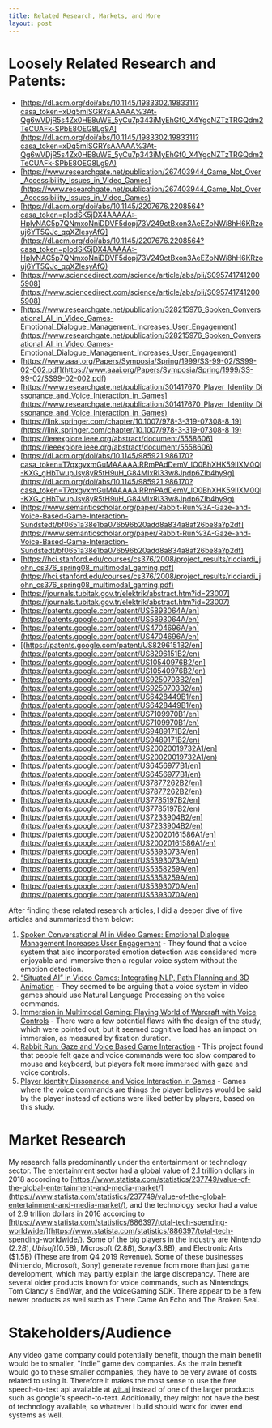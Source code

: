 ```yaml
---
title: Related Research, Markets, and More
layout: post
---
```

# Loosely Related Research and Patents:

- [https://dl.acm.org/doi/abs/10.1145/1983302.1983311?casa_token=xDq5mISGRYsAAAAA%3At-Qg6wVDjR5s4Zx0HE8uWE_5yCu7p343iMyEhGf0_X4YgcNZTzTRGQdm2TeCUAFk-SPbE8OEG8Lg9A](https://dl.acm.org/doi/abs/10.1145/1983302.1983311?casa_token=xDq5mISGRYsAAAAA%3At-Qg6wVDjR5s4Zx0HE8uWE_5yCu7p343iMyEhGf0_X4YgcNZTzTRGQdm2TeCUAFk-SPbE8OEG8Lg9A)
- [https://www.researchgate.net/publication/267403944_Game_Not_Over_Accessibility_Issues_in_Video_Games](https://www.researchgate.net/publication/267403944_Game_Not_Over_Accessibility_Issues_in_Video_Games)
- [https://dl.acm.org/doi/abs/10.1145/2207676.2208564?casa_token=pIodSK5jDX4AAAAA:-HplyNAC5p7QNmxoNniDDVF5dopj73V249ctBxon3AeEZoNWi8hH6KRzouj6YT5QJc_qqXZlesyAfQ](https://dl.acm.org/doi/abs/10.1145/2207676.2208564?casa_token=pIodSK5jDX4AAAAA:-HplyNAC5p7QNmxoNniDDVF5dopj73V249ctBxon3AeEZoNWi8hH6KRzouj6YT5QJc_qqXZlesyAfQ)
- [https://www.sciencedirect.com/science/article/abs/pii/S0957417412005908](https://www.sciencedirect.com/science/article/abs/pii/S0957417412005908)
- [https://www.researchgate.net/publication/328215976_Spoken_Conversational_AI_in_Video_Games-Emotional_Dialogue_Management_Increases_User_Engagement](https://www.researchgate.net/publication/328215976_Spoken_Conversational_AI_in_Video_Games-Emotional_Dialogue_Management_Increases_User_Engagement)
- [https://www.aaai.org/Papers/Symposia/Spring/1999/SS-99-02/SS99-02-002.pdf](https://www.aaai.org/Papers/Symposia/Spring/1999/SS-99-02/SS99-02-002.pdf)
- [https://www.researchgate.net/publication/301417670_Player_Identity_Dissonance_and_Voice_Interaction_in_Games](https://www.researchgate.net/publication/301417670_Player_Identity_Dissonance_and_Voice_Interaction_in_Games)
- [https://link.springer.com/chapter/10.1007/978-3-319-07308-8_19](https://link.springer.com/chapter/10.1007/978-3-319-07308-8_19)
- [https://ieeexplore.ieee.org/abstract/document/5558606](https://ieeexplore.ieee.org/abstract/document/5558606)
- [https://dl.acm.org/doi/abs/10.1145/985921.986170?casa_token=T7qxgvxmGuMAAAAA:RRmPAdDemV_IO0BhXHK59IIXM0Ql-KXG_gHbTwupJsy8yR5tH9uH_G84MIxRl33w8Jpdp6Zlb4hy9g](https://dl.acm.org/doi/abs/10.1145/985921.986170?casa_token=T7qxgvxmGuMAAAAA:RRmPAdDemV_IO0BhXHK59IIXM0Ql-KXG_gHbTwupJsy8yR5tH9uH_G84MIxRl33w8Jpdp6Zlb4hy9g)
- [https://www.semanticscholar.org/paper/Rabbit-Run%3A-Gaze-and-Voice-Based-Game-Interaction-Sundstedt/bf0651a38e1ba076b96b20add8a834a8af26be8a?p2df](https://www.semanticscholar.org/paper/Rabbit-Run%3A-Gaze-and-Voice-Based-Game-Interaction-Sundstedt/bf0651a38e1ba076b96b20add8a834a8af26be8a?p2df)
- [https://hci.stanford.edu/courses/cs376/2008/project_results/ricciardi_john_cs376_spring08_multimodal_gaming.pdf](https://hci.stanford.edu/courses/cs376/2008/project_results/ricciardi_john_cs376_spring08_multimodal_gaming.pdf)
- [https://journals.tubitak.gov.tr/elektrik/abstract.htm?id=23007](https://journals.tubitak.gov.tr/elektrik/abstract.htm?id=23007)
- [https://patents.google.com/patent/US5893064A/en](https://patents.google.com/patent/US5893064A/en)
- [https://patents.google.com/patent/US4704696A/en](https://patents.google.com/patent/US4704696A/en)
- [(https://patents.google.com/patent/US8296151B2/en](https://patents.google.com/patent/US8296151B2/en)
- [https://patents.google.com/patent/US10540976B2/en](https://patents.google.com/patent/US10540976B2/en)
- [https://patents.google.com/patent/US9250703B2/en](https://patents.google.com/patent/US9250703B2/en)
- [https://patents.google.com/patent/US6428449B1/en](https://patents.google.com/patent/US6428449B1/en)
- [https://patents.google.com/patent/US7109970B1/en](https://patents.google.com/patent/US7109970B1/en)
- [https://patents.google.com/patent/US9489171B2/en](https://patents.google.com/patent/US9489171B2/en)
- [https://patents.google.com/patent/US20020019732A1/en](https://patents.google.com/patent/US20020019732A1/en)
- [https://patents.google.com/patent/US6456977B1/en](https://patents.google.com/patent/US6456977B1/en)
- [https://patents.google.com/patent/US7877262B2/en](https://patents.google.com/patent/US7877262B2/en)
- [https://patents.google.com/patent/US7785197B2/en](https://patents.google.com/patent/US7785197B2/en)
- [https://patents.google.com/patent/US7233904B2/en](https://patents.google.com/patent/US7233904B2/en)
- [https://patents.google.com/patent/US20020161586A1/en](https://patents.google.com/patent/US20020161586A1/en)
- [https://patents.google.com/patent/US5393073A/en](https://patents.google.com/patent/US5393073A/en)
- [https://patents.google.com/patent/US5358259A/en](https://patents.google.com/patent/US5358259A/en)
- [https://patents.google.com/patent/US5393070A/en](https://patents.google.com/patent/US5393070A/en)

After finding these related research articles, I did a deeper dive of five articles and summarized them below:
1. [Spoken Conversational AI in Video Games: Emotional Dialogue Management Increases User Engagement](https://www.researchgate.net/publication/328215976_Spoken_Conversational_AI_in_Video_Games-Emotional_Dialogue_Management_Increases_User_Engagement) - They found that a voice system that also incorporated emotion detection was considered more enjoyable and immersive then a regular voice system without the emotion detection.
2. [“Situated AI” in Video Games: Integrating NLP, Path Planning and 3D Animation](https://www.aaai.org/Papers/Symposia/Spring/1999/SS-99-02/SS99-02-002.pdf) - They seemed to be arguing that a voice system in video games should use Natural Language Processing on the voice commands.
3. [Immersion in Multimodal Gaming: Playing World of Warcraft with Voice Controls](https://hci.stanford.edu/courses/cs376/2008/project_results/ricciardi_john_cs376_spring08_multimodal_gaming.pdf) - There were a few potential flaws with the design of the study, which were pointed out, but it seemed cognitive load has an impact on immersion, as measured by fixation duration.
4. [Rabbit Run: Gaze and Voice Based Game Interaction](https://www.semanticscholar.org/paper/Rabbit-Run%3A-Gaze-and-Voice-Based-Game-Interaction-Sundstedt/bf0651a38e1ba076b96b20add8a834a8af26be8a?p2df) - This project found that people felt gaze and voice commands were too slow compared to mouse and keyboard, but players felt more immersed with gaze and voice controls.
5. [Player Identity Dissonance and Voice Interaction in Games](https://www.researchgate.net/publication/301417670_Player_Identity_Dissonance_and_Voice_Interaction_in_Games) - Games where the voice commands are things the player believes would be said by the player instead of actions were liked better by players, based on this study.

# Market Research

My research falls predominantly under the entertainment or technology sector. The entertainment sector had a global value of 2.1 trillion dollars in 2018 according to [https://www.statista.com/statistics/237749/value-of-the-global-entertainment-and-media-market/](https://www.statista.com/statistics/237749/value-of-the-global-entertainment-and-media-market/), and the technology sector had a value of 2.9 trillion dollars in 2016 according to [https://www.statista.com/statistics/886397/total-tech-spending-worldwide/](https://www.statista.com/statistics/886397/total-tech-spending-worldwide/). Some of the big players in the industry are Nintendo ($2.2B), Ubisoft ($0.5B), Microsoft ($2.8B), Sony ($3.8B), and Electronic Arts ($1.5B) (These are from Q4 2019 Revenue). Some of these businesses (Nintendo, Microsoft, Sony) generate revenue from more than just game development, which may partly explain the large discrepancy. There are several older products known for voice commands, such as Nintendogs, Tom Clancy's EndWar, and the VoiceGaming SDK. There appear to be a few newer products as well such as There Came An Echo and The Broken Seal.

# Stakeholders/Audience

Any video game company could potentially benefit, though the main benefit would be to smaller, "indie" game dev companies. As the main benefit would go to these smaller companies, they have to be very aware of costs related to using it. Therefore it makes the most sense to use the free speech-to-text api available at [wit.ai](https://wit.ai) instead of one of the larger products such  as google's speech-to-text. Additionally, they might not have the best of technology available, so whatever I build should work for lower end systems as well.
